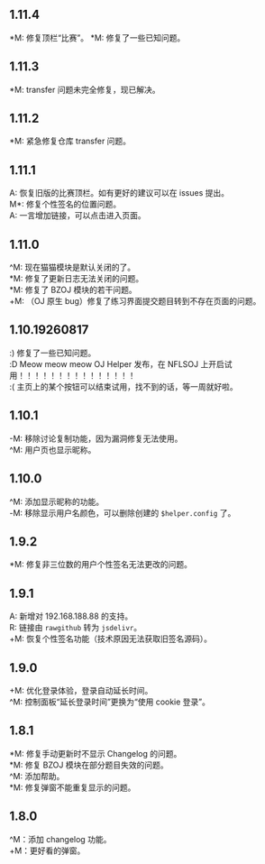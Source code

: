 ## 1.11.4

*M: 修复顶栏“比赛”。
*M: 修复了一些已知问题。

## 1.11.3

*M: transfer 问题未完全修复，现已解决。

## 1.11.2

*M: 紧急修复仓库 transfer 问题。

## 1.11.1

A: 恢复旧版的比赛顶栏。如有更好的建议可以在 issues 提出。\
M*: 修复个性签名的位置问题。\
A: 一言增加链接，可以点击进入页面。

## 1.11.0

^M: 现在猫猫模块是默认关闭的了。\
*M: 修复了更新日志无法关闭的问题。\
*M: 修复了 BZOJ 模块的若干问题。\
+M: （OJ 原生 bug）修复了练习界面提交题目转到不存在页面的问题。


## 1.10.19260817

:) 修复了一些已知问题。\
:D Meow meow meow OJ Helper 发布，在 NFLSOJ 上开启试用！！！！！！！！！！！！！！！\
:( 主页上的某个按钮可以结束试用，找不到的话，等一周就好啦。


## 1.10.1

-M: 移除讨论复制功能，因为漏洞修复无法使用。\
^M: 用户页也显示昵称。

## 1.10.0

^M: 添加显示昵称的功能。\
-M: 移除显示用户名颜色，可以删除创建的 `$helper.config` 了。

## 1.9.2

*M: 修复非三位数的用户个性签名无法更改的问题。

## 1.9.1

A: 新增对 192.168.188.88 的支持。\
R: 链接由 `rawgithub` 转为 `jsdelivr`。\
+M: 恢复个性签名功能（技术原因无法获取旧签名源码）。

## 1.9.0

+M: 优化登录体验，登录自动延长时间。\
^M: 控制面板“延长登录时间”更换为“使用 cookie 登录”。

## 1.8.1

*M: 修复手动更新时不显示 Changelog 的问题。\
*M: 修复 BZOJ 模块在部分题目失效的问题。\
^M: 添加帮助。\
*M: 修复弹窗不能重复显示的问题。

## 1.8.0

^M：添加 changelog 功能。\
+M：更好看的弹窗。
